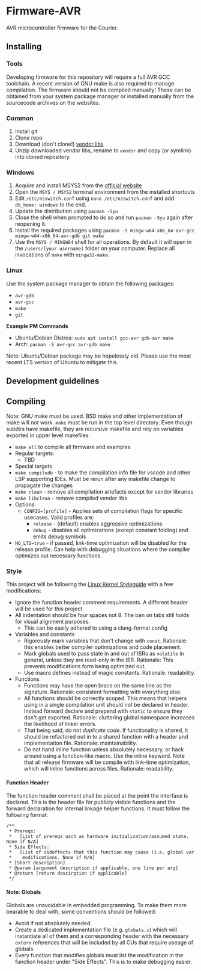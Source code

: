 # Firmware-AVR

AVR microcontroller firmware for the Courier.

## Installing

### Tools

Developing firmware for this repository will require a full AVR GCC toolchain. A
recent version of GNU make is also required to manage compilation. The firmware
should not be compiled manually!  These can be obtained from your system package
manager or installed manually from the sourcecode archives on the websites.

### Common

1. Install git
2. Clone repo
3. Download (don't clone!) [vendor
   libs](https://github.com/JHU-Delivery-Robot/lib-vendor)
4. Unzip downloaded vendor libs, rename to `vendor` and copy (or symlink) into
   cloned repository.

### Windows

1. Acquire and install MSYS2 from the [official website](https://www.msys2.org/)
2. Open the `MSYS / MSYS2` terminal environment from the installed shortcuts
3. Edit `/etc/nsswitch.conf` using `nano /etc/nsswitch.conf` and add `db_home:
   windows` to the end.
3. Update the distribution using `pacman -Syu`
5. Close the shell when prompted to do so and run `pacman -Syu` again after
   reopening it.
6. Install the required packages using `pacman -S mingw-w64-x86_64-avr-gcc
   mingw-w64-x86_64-avr-gdb git make`
7. Use the `MSYS / MINGW64` shell for all operations. By default it will open in
   the `/users/[your username]` folder on your computer. Replace all invocations
   of `make` with `mingw32-make`.

### Linux

Use the system package manager to obtain the following packages:

- `avr-gdb`
- `avr-gcc`
- `make`
- `git`

**Example PM Commands**

- Ubuntu/Debian Distros: `sudo apt install gcc-avr gdb-avr make`
- Arch: `pacman -S avr-gcc avr-gdb make`

Note: Ubuntu/Debian package may be hopelessly old. Please use the most recent
LTS version of Ubuntu to mitigate this.

## Development guidelines

## Compiling

Note: GNU make must be used. BSD make and other implementation of make will _not_
work. `make` must be run in the top level directory. Even though subdirs have
makefile, they are recursive makefile and rely on variables exported in upper
level makefiles.

- `make all` to compile all firmware and examples
- Regular targets:
  - TBD
- Special targets
 - `make compiledb` - to make the compilation info file for vscode and other LSP
    supporting IDEs. Must be rerun after any makefile change to propagate the
    changes
 - `make clean` - remove all compilation artefacts except for vendor libraries
 - `make libclean` - remove compiled vendor libs
- Options:
  - `CONFIG=[profile]` - Applies sets of compilation flags for specific usecases.
    Valid profiles are:
    - `release` - (default) enables aggressive optimizations
    - `debug` - disables all optimizations (except constant folding) and emits
       debug symbols
 - `NO_LTO=true` - if passed, link-time optimization will be disabled for the
   release profile. Can help with debugging situations where the compiler
   optimizes out necessary functions.

### Style

This project  will be following the [Linux Kernel
Styleguide](https://www.kernel.org/doc/html/latest/process/coding-style.html)
with a few modifications:

- Ignore the function header comment requirements. A different header will be
    used for this project.
- All indentation should be four spaces not 8. The ban on tabs still holds for
    visual alignment purposes.
  - This can be easily adhered to using a clang-format config
- Variables and constants
    - Rigorously mark variables that don't change with `const`. Rationale: this
      enables better compiler optimizations and code placement.
    - Mark globals used to pass state in and out of ISRs as `volatile` in
      general, unless they are read-only in the ISR. Rationale: This prevents
      modifications form being optimized out.
    - Use macro defines instead of magic constants. Rationale: readability.
- Functions
    - Functions may have the open brace on the same line as the signature.
      Rationale: consistent formatting with everything else.
    - All functions should be correctly scoped. This means that helpers using
      in a single compilation unit should not be declared in header. Instead
      forward declare and prepend with `static` to ensure they don't get
      exported. Rationale: cluttering global namespace increases the likelihood
      of linker errors.
    - That being said, do not _duplicate code_. If functionality is shared, it
      should be refactored out in to a shared function with a header and
      implementation file. Rationale: maintainability.
    - Do not hand inline function unless absolutely necessary, or hack around
      using a function-like macro. Use the inline keyword. Note that all release
      firmware will be compile with link-time optimization, which will
      inline functions across files. Rationale: readability.

#### Function Header

The function header comment shall be placed at the point the interface is
declared. This is the header file for publicly visible functions and the forward
declaration for internal linkage helper functions. It must follow the following
format:

```
/**
 * Prereqs:
 *   [List of prereqs usch as hardware initialization/assumed state. None if N/A]
 * Side Effects:
 *   [List of sideffects that this function may cause (i.e. global var
 *    modifications. None if N/A]
 * [Short description]
 * @param [argument description if applicable, one line per arg]
 * @return [return descirption if applicable]
 */
 ```

#### Note: Globals

Globals are unavoidable in embedded programming. To make them more bearable to
deal with, some conventions should be followed:

- Avoid if not absolutely needed.
- Create a dedicated implementation file (e.g. `globals.c`) which will instantiate
  all of them and a corresponding header with the necessary `extern` references
  that will be included by all CUs that require useage of globals.
- Every function that modifies globals must list the modification in the
  function header under "Side Effects". This is to make debugging easier.
